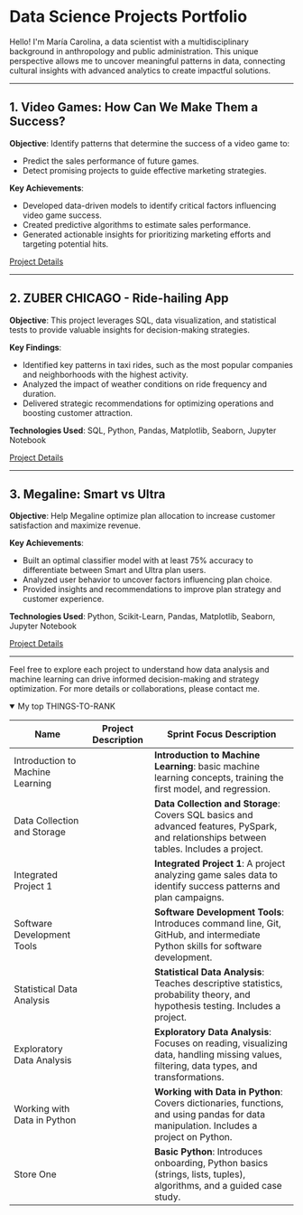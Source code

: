 <!DOCTYPE html>
<html lang="en">
<head>
    <meta charset="UTF-8">
    <meta name="viewport" content="width=device-width, initial-scale=1.0">
</head>
<body>
    <h1>Data Science Projects Portfolio</h1>
    <p>Hello! I'm María Carolina, a data scientist with a multidisciplinary background in anthropology and public administration. This unique perspective allows me to uncover meaningful patterns in data, connecting cultural insights with advanced analytics to create impactful solutions.</p>
    <hr>
    <h2>1. Video Games: How Can We Make Them a Success?</h2>
     <p><strong>Objective</strong>: Identify patterns that determine the success of a video game to:</p>
    <ul>
        <li>Predict the sales performance of future games.</li>
        <li>Detect promising projects to guide effective marketing strategies.</li>
    </ul>
    <p><strong>Key Achievements</strong>:</p>
    <ul>
        <li>Developed data-driven models to identify critical factors influencing video game success.</li>
        <li>Created predictive algorithms to estimate sales performance.</li>
        <li>Generated actionable insights for prioritizing marketing efforts and targeting potential hits.</li>
    </ul>
    <p><a href="https://github.com/carolinagles/datascience/tree/main/6.I_Python_and_Software_Engineering">Project Details</a></p>
    <hr>
    <h2>2. ZUBER CHICAGO - Ride-hailing App</h2>
    <p><strong>Objective</strong>: This project leverages SQL, data visualization, and statistical tests to provide valuable insights for decision-making strategies.</p>
    <p><strong>Key Findings</strong>:</p>
    <ul>
        <li>Identified key patterns in taxi rides, such as the most popular companies and neighborhoods with the highest activity.</li>
        <li>Analyzed the impact of weather conditions on ride frequency and duration.</li>
        <li>Delivered strategic recommendations for optimizing operations and boosting customer attraction.</li>
    </ul>
    <p><strong>Technologies Used</strong>: SQL, Python, Pandas, Matplotlib, Seaborn, Jupyter Notebook</p>
    <p><a href="https://github.com/carolinagles/datascience/tree/main/7.Data_%20collection_%20and_storage_(SQL)">Project Details</a></p>
    <hr>
    <h2>3. Megaline: Smart vs Ultra</h2>
    <p><strong>Objective</strong>: Help Megaline optimize plan allocation to increase customer satisfaction and maximize revenue.</p>
    <p><strong>Key Achievements</strong>:</p>
    <ul>
        <li>Built an optimal classifier model with at least 75% accuracy to differentiate between Smart and Ultra plan users.</li>
        <li>Analyzed user behavior to uncover factors influencing plan choice.</li>
        <li>Provided insights and recommendations to improve plan strategy and customer experience.</li>
    </ul>
    <p><strong>Technologies Used</strong>: Python, Scikit-Learn, Pandas, Matplotlib, Seaborn, Jupyter Notebook</p>
    <p><a href="https://github.com/carolinagles/datascience/tree/main/8.Introduction_to_machine_learning">Project Details</a></p>
    <hr>
    <p>Feel free to explore each project to understand how data analysis and machine learning can drive informed decision-making and strategy optimization. For more details or collaborations, please contact me.</p>
    <details open>
<summary>My top THINGS-TO-RANK</summary>

| Name                                | Project Description | Sprint Focus Description                                                                 |
|-------------------------------------|---------------------|-----------------------------------------------------------------------------------------|
| Introduction to Machine Learning    |                     | **Introduction to Machine Learning**: basic machine learning concepts, training the first model, and regression.   |
| Data Collection and Storage         |                     | **Data Collection and Storage**: Covers SQL basics and advanced features, PySpark, and relationships between tables. Includes a project. |
| Integrated Project 1                |                     | **Integrated Project 1**: A project analyzing game sales data to identify success patterns and plan campaigns.    |
| Software Development Tools          |                     | **Software Development Tools**: Introduces command line, Git, GitHub, and intermediate Python skills for software development. |
| Statistical Data Analysis           |                     | **Statistical Data Analysis**: Teaches descriptive statistics, probability theory, and hypothesis testing. Includes a project. |
| Exploratory Data Analysis           |                     | **Exploratory Data Analysis**: Focuses on reading, visualizing data, handling missing values, filtering, data types, and transformations. |
| Working with Data in Python         |                     | **Working with Data in Python**: Covers dictionaries, functions, and using pandas for data manipulation. Includes a project on Python. |
| Store One                        |                     | **Basic Python**: Introduces onboarding, Python basics (strings, lists, tuples), algorithms, and a guided case study. |

</details>

</body>
</html>
